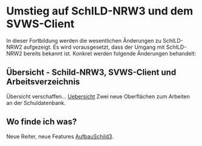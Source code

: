 # Umstieg auf SchILD-NRW3 und dem SVWS-Client

In dieser Fortbildung werden die wesentlichen Änderungen zu SchILD-NRW2 aufgezeigt. Es wird vorausgesetzt, dass der Umgang mit SchILD-NRW2 bereits bekannt ist. Konkret werden folgende Änderungen behandelt:

## Übersicht - Schild-NRW3, SVWS-Client und Arbeitsverzeichnis 
Übersicht verschaffen... [Uebersicht](./Uebersicht/SchILD3_Oberflaeche/index.md) Zwei neue Oberflächen zum Arbeiten an der Schuldatenbank.

## Wo finde ich was?
Neue Reiter, neue Features [AufbauSchild3](./AufbauSchild3/index.md).



